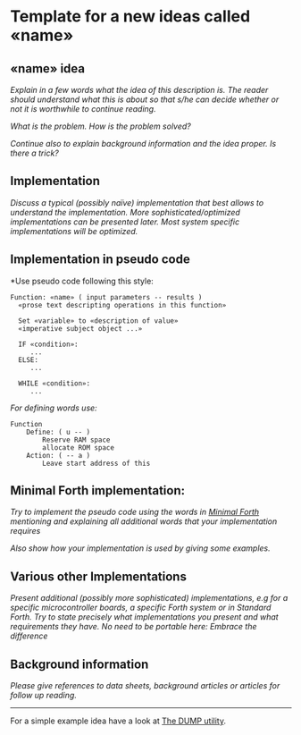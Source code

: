 # Template for a new ideas called «name»

## «name» idea

*Explain in a few words what the idea of this description is.*
*The reader should understand what this is about so that s/he can decide whether or not it is worthwhile to continue reading.*

*What is the problem. How is the problem solved?*

*Continue also to explain background information and the idea proper. Is there a trick?* 

## Implementation

*Discuss a typical (possibly naïve) implementation that best allows to understand the implementation.* 
*More sophisticated/optimized implementations can be presented later. Most system specific implementations will be optimized.*

## Implementation in pseudo code

*Use pseudo code following this style:
```
Function: «name» ( input parameters -- results )
  «prose text descripting operations in this function»
 
  Set «variable» to «description of value»
  «imperative subject object ...»
  
  IF «condition»:
     ...
  ELSE:
     ...
  
  WHILE «condition»:
     ...
```
*For defining words use:*
```
Function  
	Define: ( u -- )
		Reserve RAM space 
		allocate ROM space 
	Action: ( -- a )
		Leave start address of this 
```

## Minimal Forth implementation:

*Try to implement the pseudo code using the words in [Minimal Forth](http://www.euroforth.org/ef15/papers/knaggs.pdf) mentioning and explaining all additional words that
your implementation requires*

*Also show how your implementation is used by giving some examples.*


## Various other Implementations

*Present additional (possibly more sophisticated) implementations, e.g for a specific microcontroller boards, a specific Forth system or in Standard Forth.*
*Try to state precisely what implementations you present and what requirements they have. No need to be portable here: Embrace the difference*


## Background information

*Please give references to data sheets, background articles or articles for follow up reading.*

--- 

For a simple example idea have a look at [The DUMP utility](https://github.com/embeddingforth/System-Software/dump).
